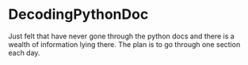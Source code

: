 # DecodingPythonDoc
Just felt that have never gone through the python docs and there is a wealth of information lying there. The plan is to go through one section each day.
